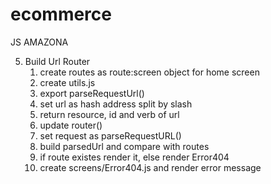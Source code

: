 # ecommerce

JS AMAZONA

5. Build Url Router 
    1. create routes as route:screen object for home screen
    2. create utils.js
    3. export parseRequestUrl()
    4. set url as hash address split by slash
    5. return resource, id and verb of url
    6. update router()
    7. set request as parseRequestURL()
    8. build parsedUrl and compare with routes
    9. if route existes render it, else render Error404
    10. create screens/Error404.js and render error message

 
